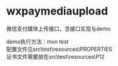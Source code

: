 # wxpaymediaupload
微信支付媒体上传接口，含接口实现与demo

demo执行方法：mvn test  
配置文件见src\test\resources\PROPERTIES  
证书文件需要放在src\test\resources\P12
